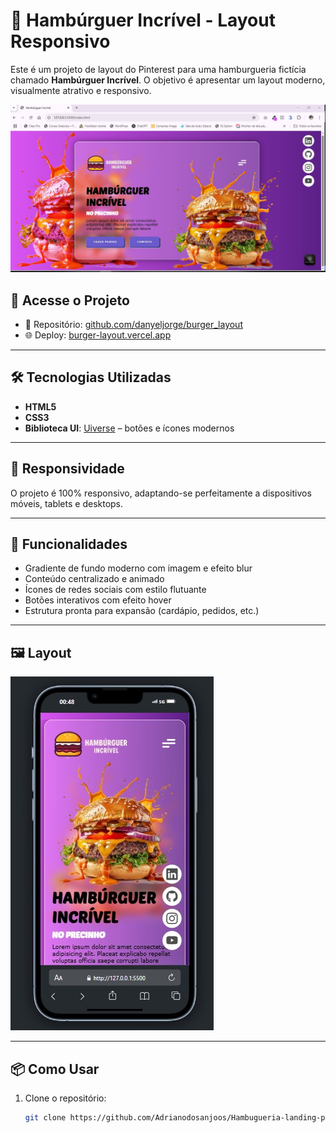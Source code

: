 # 🍔 Hambúrguer Incrível - Layout Responsivo

Este é um projeto de layout do Pinterest para uma hamburgueria fictícia chamado **Hambúrguer Incrível**. O objetivo é apresentar um layout moderno, visualmente atrativo e responsivo.

![Preview do Projeto](./asset/img/hamburguer_incrivel.jpg)

## 🚀 Acesse o Projeto

- 🔗 Repositório: [github.com/danyeljorge/burger_layout](https://github.com/Adrianodosanjoos/Hambugueria-landing-page)  
- 🌐 Deploy: [burger-layout.vercel.app](https://hamburgerincrivel.netlify.app/)

---

## 🛠️ Tecnologias Utilizadas

- **HTML5**
- **CSS3**
- **Biblioteca UI**: [Uiverse](https://uiverse.io/) – botões e ícones modernos

---

## 📱 Responsividade

O projeto é 100% responsivo, adaptando-se perfeitamente a dispositivos móveis, tablets e desktops.

---

## 🎨 Funcionalidades

- Gradiente de fundo moderno com imagem e efeito blur
- Conteúdo centralizado e animado
- Ícones de redes sociais com estilo flutuante
- Botões interativos com efeito hover
- Estrutura pronta para expansão (cardápio, pedidos, etc.)

---

## 🖼️ Layout

![Preview Mobile](./asset/img/hamburguer_incrivel_mobile.jpg)

---

## 📦 Como Usar

1. Clone o repositório:
   ```bash
   git clone https://github.com/Adrianodosanjoos/Hambugueria-landing-page
